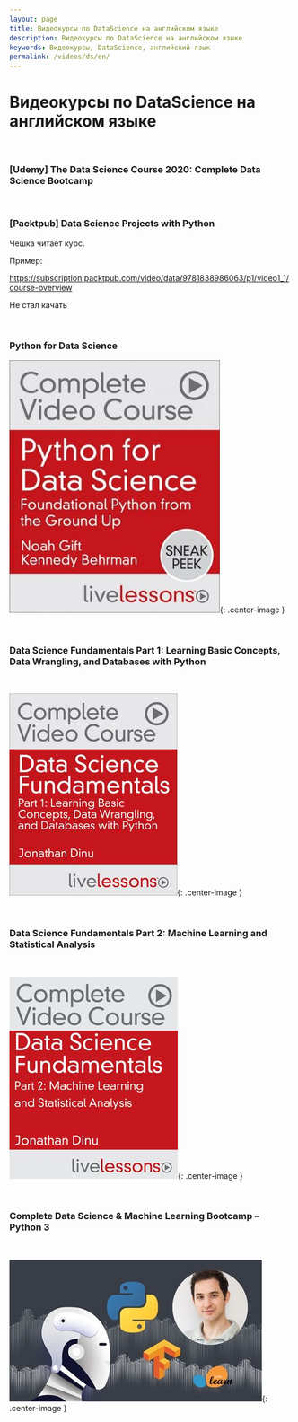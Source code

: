 ```yaml
---
layout: page
title: Видеокурсы по DataScience на английском языке
description: Видеокурсы по DataScience на английском языке
keywords: Видеокурсы, DataScience, английский язык
permalink: /videos/ds/en/
---
```


# Видеокурсы по DataScience на английском языке

<br/>

### [Udemy] The Data Science Course 2020: Complete Data Science Bootcamp

<br/>

### [Packtpub] Data Science Projects with Python

Чешка читает курс.

Пример:

https://subscription.packtpub.com/video/data/9781838986063/p1/video1_1/course-overview

Не стал качать

<br/>

### Python for Data Science

![Python for Data Science](/img/videos/python-for-datascience.jpg 'Python for Data Science'){: .center-image }

<br/>

### Data Science Fundamentals Part 1: Learning Basic Concepts, Data Wrangling, and Databases with Python

<br/>

![Data Science Fundamentals Part 1](/img/videos/Data_Science_Fundamentals-1.jpeg 'Data Science Fundamentals Part 1'){: .center-image }

<br/>

### Data Science Fundamentals Part 2: Machine Learning and Statistical Analysis

<br/>

![Data Science Fundamentals Part 2](/img/videos/Data_Science_Fundamentals-2.jpeg 'Data Science Fundamentals Part 2'){: .center-image }

<br/>

### Complete Data Science & Machine Learning Bootcamp – Python 3

<br/>

![Complete Data Science & Machine Learning Bootcamp – Python 3](/img/videos/python-data-science-machine-learning-bootcamp.jpg 'Complete Data Science & Machine Learning Bootcamp – Python 3'){: .center-image }
